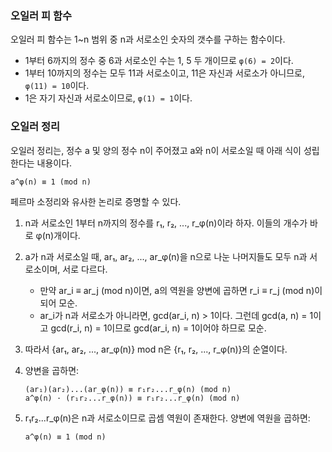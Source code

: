 ### 오일러 피 함수

오일러 피 함수는 1~n 범위 중 n과 서로소인 숫자의 갯수를 구하는 함수이다.

- 1부터 6까지의 정수 중 6과 서로소인 수는 1, 5 두 개이므로 `φ(6) = 2`이다.
- 1부터 10까지의 정수는 모두 11과 서로소이고, 11은 자신과 서로소가 아니므로, `φ(11) = 10`이다.
- 1은 자기 자신과 서로소이므로, `φ(1) = 1`이다.

### 오일러 정리

오일러 정리는, 정수 a 및 양의 정수 n이 주어졌고 a와 n이 서로소일 때 아래 식이 성립한다는 내용이다.

```
a^φ(n) ≡ 1 (mod n)
```

페르마 소정리와 유사한 논리로 증명할 수 있다.

1. n과 서로소인 1부터 n까지의 정수를 r₁, r₂, ..., r_φ(n)이라 하자. 이들의 개수가 바로 φ(n)개이다.

2. a가 n과 서로소일 때, ar₁, ar₂, ..., ar_φ(n)을 n으로 나눈 나머지들도 모두 n과 서로소이며, 서로 다르다.

   - 만약 ar_i ≡ ar_j (mod n)이면, a의 역원을 양변에 곱하면 r_i ≡ r_j (mod n)이 되어 모순.
   - ar_i가 n과 서로소가 아니라면, gcd(ar_i, n) > 1이다. 그런데 gcd(a, n) = 1이고 gcd(r_i, n) = 1이므로 gcd(ar_i, n) = 1이어야 하므로 모순.

3. 따라서 {ar₁, ar₂, ..., ar_φ(n)} mod n은 {r₁, r₂, ..., r_φ(n)}의 순열이다.

4. 양변을 곱하면:

   ```
   (ar₁)(ar₂)...(ar_φ(n)) ≡ r₁r₂...r_φ(n) (mod n)
   a^φ(n) · (r₁r₂...r_φ(n)) ≡ r₁r₂...r_φ(n) (mod n)
   ```

5. r₁r₂...r_φ(n)은 n과 서로소이므로 곱셈 역원이 존재한다. 양변에 역원을 곱하면:

   ```
   a^φ(n) ≡ 1 (mod n)
   ```
